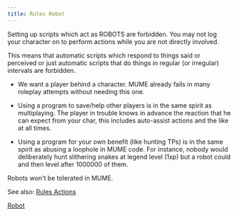 ```yaml
---
title: Rules Robot
---
```


Setting up scripts which act as ROBOTS are forbidden. You may not log
your character on to perform actions while you are not directly
involved.

This means that automatic scripts which respond to things said or
perceived or just automatic scripts that do things in regular (or
irregular) intervals are forbidden.

- We want a player behind a character. MUME already fails in many
  roleplay attempts without needing this one.

<!-- -->

- Using a program to save/help other players is in the same spirit as
  multiplaying. The player in trouble knows in advance the reaction that
  he can expect from your char, this includes auto-assist actions and
  the like at all times.

<!-- -->

- Using a program for your own benefit (like hunting TPs) is in the same
  spirit as abusing a loophole in MUME code. For instance, nobody would
  deliberately hunt slithering snakes at legend level (1xp) but a robot
  could and then level after 1000000 of them.

Robots won't be tolerated in MUME.

See also: [Rules Actions](Rules_Actions "wikilink")

[Robot](Category:Rules "wikilink")